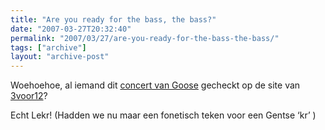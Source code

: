 ```yaml
---
title: "Are you ready for the bass, the bass?"
date: "2007-03-27T20:32:40"
permalink: "2007/03/27/are-you-ready-for-the-bass-the-bass/"
tags: ["archive"]
layout: "archive-post"
---
```

Woehoehoe, al iemand dit [concert van Goose](http://3voor12.vpro.nl/speler/ondemand/32678402 "http://3voor12.vpro.nl/speler/ondemand/32678402") gecheckt op de site van [3voor12](http://3voor12.vpro.nl/index.jsp "http://3voor12.vpro.nl/index.jsp")?

Echt Lekr! (Hadden we nu maar een fonetisch teken voor een Gentse ‘kr’ )
